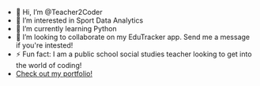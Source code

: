 - 👋 Hi, I’m @Teacher2Coder
- 👀 I’m interested in Sport Data Analytics
- 🌱 I’m currently learning Python
- 💞️ I’m looking to collaborate on my EduTracker app. Send me a message if you're intested!
- ⚡ Fun fact: I am a public school social studies teacher looking to get into the world of coding!
- [Check out my portfolio!](https://ethanowens.dev)

<!---
Teacher2Coder/Teacher2Coder is a ✨ special ✨ repository because its `README.md` (this file) appears on your GitHub profile.
You can click the Preview link to take a look at your changes.
--->
